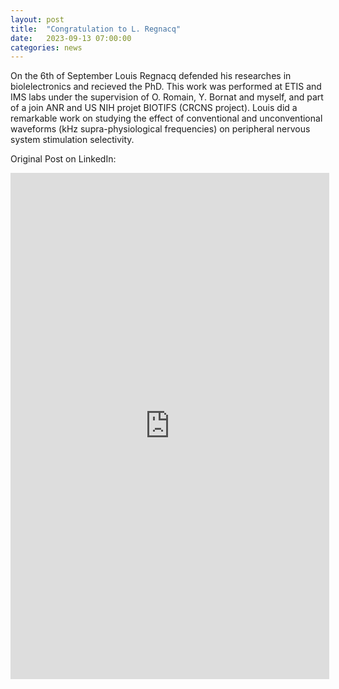 ```yaml
---
layout: post
title:  "Congratulation to L. Regnacq"
date:   2023-09-13 07:00:00
categories: news
---
```

On the 6th of September Louis Regnacq defended his researches in biolelectronics and recieved the PhD. This work was performed at ETIS and IMS labs under the supervision of O. Romain, Y. Bornat and myself, and part of a join ANR and US NIH projet BIOTIFS (CRCNS project). Louis did a remarkable work on studying the effect of conventional and unconventional waveforms (kHz supra-physiological frequencies) on peripheral nervous system stimulation selectivity.

Original Post on LinkedIn:
<iframe src="https://www.linkedin.com/embed/feed/update/urn:li:share:7107643040642523136" height="810" width="510" frameborder="0" allowfullscreen="" title="Embedded post"></iframe>